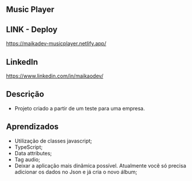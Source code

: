 ## Music Player

## LINK - Deploy

https://maikadev-musicplayer.netlify.app/

## LinkedIn

https://www.linkedin.com/in/maikaodev/

## Descrição

- Projeto criado a partir de um teste para uma empresa. 

## Aprendizados

- Utilização de classes javascript;
- TypeScript;
- Data attributes;
- Tag audio;
- Deixar a aplicação mais dinâmica possível. Atualmente você só precisa adicionar os dados no Json e já cria o novo álbum;
